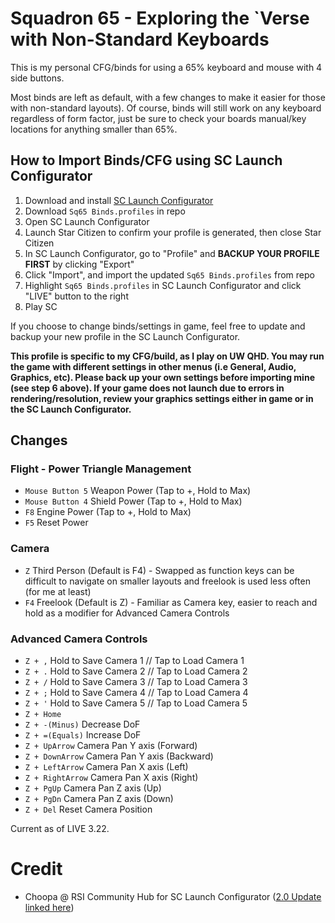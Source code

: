 # Squadron 65 - Exploring the `Verse with Non-Standard Keyboards

This is my personal CFG/binds for using a 65% keyboard and mouse with 4 side buttons.

Most binds are left as default, with a few changes to make it easier for those with non-standard layouts). Of course, binds will still work on any keyboard regardless of form factor, just be sure to check your boards manual/key locations for anything smaller than 65%.

## How to Import Binds/CFG using SC Launch Configurator

  1. Download and install [SC Launch Configurator](https://www.luftwerft.com/)
  2. Download `Sq65 Binds.profiles` in repo
  3. Open SC Launch Configurator
  4. Launch Star Citizen to confirm your profile is generated, then close Star Citizen
  5. In SC Launch Configurator, go to "Profile" and **BACKUP YOUR PROFILE FIRST** by clicking "Export"
  6. Click "Import", and import the updated `Sq65 Binds.profiles` from repo
  7. Highlight `Sq65 Binds.profiles` in SC Launch Configurator and click "LIVE" button to the right
  8. Play SC

If you choose to change binds/settings in game, feel free to update and backup your new profile in the SC Launch Configurator.

**This profile is specific to my CFG/build, as I play on UW QHD. You may run the game with different settings in other menus (i.e General, Audio, Graphics, etc). Please back up your own settings before importing mine (see step 6 above). If your game does not launch due to errors in rendering/resolution, review your graphics settings either in game or in the SC Launch Configurator.**

## Changes

  ### Flight - Power Triangle Management
  
  - `Mouse Button 5` Weapon Power (Tap to +, Hold to Max)
  - `Mouse Button 4` Shield Power (Tap to +, Hold to Max)
  - `F8` Engine Power (Tap to +, Hold to Max)
  - `F5` Reset Power

  ### Camera
  
  - `Z` Third Person (Default is F4) - Swapped as function keys can be difficult to navigate on smaller layouts and freelook is used less often (for me at least)
  - `F4` Freelook (Default is Z) - Familiar as Camera key, easier to reach and hold as a modifier for Advanced Camera Controls

  ### Advanced Camera Controls
  
  - `Z + ,` Hold to Save Camera 1 // Tap to Load Camera 1
  - `Z + .` Hold to Save Camera 2 // Tap to Load Camera 2
  - `Z + /` Hold to Save Camera 3 // Tap to Load Camera 3
  - `Z + ;` Hold to Save Camera 4 // Tap to Load Camera 4
  - `Z + '` Hold to Save Camera 5 // Tap to Load Camera 5
  - `Z + Home`
  - `Z + -(Minus)` Decrease DoF
  - `Z + =(Equals)` Increase DoF
  - `Z + UpArrow` Camera Pan Y axis (Forward)
  - `Z + DownArrow` Camera Pan Y axis (Backward)
  - `Z + LeftArrow` Camera Pan X axis (Left)
  - `Z + RightArrow` Camera Pan X axis (Right)
  - `Z + PgUp` Camera Pan Z axis (Up)
  - `Z + PgDn` Camera Pan Z axis (Down)
  - `Z + Del` Reset Camera Position

Current as of LIVE 3.22.


# Credit
- Choopa @ RSI Community Hub for SC Launch Configurator ([2.0 Update linked here](https://robertsspaceindustries.com/community-hub/post/sc-launch-configurator-2-0-FvezSlFFahD5U))
